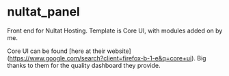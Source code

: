 # nultat_panel
Front end for Nultat Hosting. Template is Core UI, with modules added on by me. 

Core UI can be found [here at their website] (https://www.google.com/search?client=firefox-b-1-e&q=core+ui). Big thanks to them for the quality dashboard they provide. 
